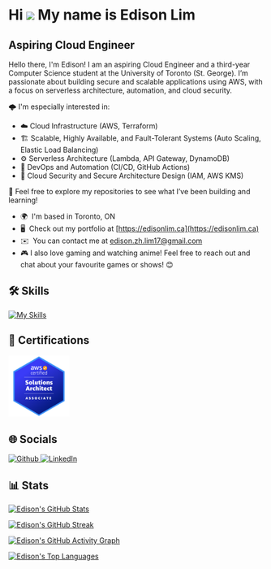 Hi ![](https://user-images.githubusercontent.com/18350557/176309783-0785949b-9127-417c-8b55-ab5a4333674e.gif) My name is Edison Lim
===================================================================================================================================

Aspiring Cloud Engineer
-----------------------

Hello there, I'm Edison! I am an aspiring Cloud Engineer and a third-year Computer Science student at the University of Toronto (St. George). I’m passionate about building secure and scalable applications using AWS, with a focus on serverless architecture, automation, and cloud security.

🌩️ I'm especially interested in:
* ☁️  Cloud Infrastructure (AWS, Terraform)
* 🏗️  Scalable, Highly Available, and Fault-Tolerant Systems (Auto Scaling, Elastic Load Balancing)
* ⚙️  Serverless Architecture (Lambda, API Gateway, DynamoDB)
* 🔄  DevOps and Automation (CI/CD, GitHub Actions)
* 🔐  Cloud Security and Secure Architecture Design (IAM, AWS KMS)

📁 Feel free to explore my repositories to see what I’ve been building and learning!

* 🌍  I'm based in Toronto, ON
* 🖥️  Check out my portfolio at [https://edisonlim.ca](https://edisonlim.ca)
* ✉️  You can contact me at [edison.zh.lim17@gmail.com](mailto:edison.zh.lim17@gmail.com)
* 🎮  I also love gaming and watching anime! Feel free to reach out and chat about your favourite games or shows! 😊

## 🛠️ Skills

[![My Skills](https://skillicons.dev/icons?i=aws,python,java,js,html,css,git,linux,terraform,postman,vscode,pycharm,idea&theme=dark)](https://skillicons.dev)

## 🏅 Certifications

<a href="https://www.credly.com/badges/c2cfdf6f-9990-4403-aaa8-be020b44b915" target="_blank" rel="noopener noreferrer">
  <img src="/aws-certified-solutions-architect-associate.png" height="120" alt="AWS Certified Solutions Architect – Associate"/>
</a>

## 🌐 Socials

<p align="left">
  <a href="https://www.github.com/EdisonLim17" target="_blank" rel="noopener noreferrer"> <picture> <source media="(prefers-color-scheme: dark)" srcset="https://raw.githubusercontent.com/danielcranney/readme-generator/main/public/icons/socials/github-dark.svg" /> <source media="(prefers-color-scheme: light)" srcset="https://raw.githubusercontent.com/danielcranney/readme-generator/main/public/icons/socials/github.svg" /> <img src="https://raw.githubusercontent.com/danielcranney/readme-generator/main/public/icons/socials/github.svg" width="32" height="32" alt="Github" title="Github" /> </picture> </a>
  <a href="https://www.linkedin.com/in/edisonzhlim" target="_blank" rel="noopener noreferrer"> <picture> <source media="(prefers-color-scheme: dark)" srcset="https://raw.githubusercontent.com/danielcranney/readme-generator/main/public/icons/socials/linkedin-dark.svg" /> <source media="(prefers-color-scheme: light)" srcset="https://raw.githubusercontent.com/danielcranney/readme-generator/main/public/icons/socials/linkedin.svg" /> <img src="https://raw.githubusercontent.com/danielcranney/readme-generator/main/public/icons/socials/linkedin.svg" width="32" height="32" alt="LinkedIn" title="LinkedIn" /> </picture> </a>
</p>

## 📊 Stats

[![Edison's GitHub Stats](https://github-readme-stats.vercel.app/api?username=EdisonLim17&show_icons=true&count_private=true&title_color=3382ed&text_color=ffffff&icon_color=6366f1&bg_color=171717&hide_border=true)](https://github.com/EdisonLim17)

[![Edison's GitHub Streak](https://github-readme-streak-stats.herokuapp.com/?user=EdisonLim17&stroke=ffffff&background=171717&ring=3382ed&fire=3382ed&currStreakNum=ffffff&currStreakLabel=3382ed&sideNums=ffffff&sideLabels=ffffff&dates=ffffff&hide_border=true)](https://github.com/EdisonLim17)

[![Edison's GitHub Activity Graph](https://github-readme-activity-graph.vercel.app/graph?username=EdisonLim17&bg_color=171717&color=ffffff&line=3382ed&point=6366f1&area=true&hide_border=true)](https://github.com/EdisonLim17)

[![Edison's Top Languages](https://github-readme-stats.vercel.app/api/top-langs/?username=EdisonLim17&langs_count=10&title_color=3382ed&text_color=ffffff&icon_color=6366f1&bg_color=171717&hide_border=true&locale=en&custom_title=Top%20Languages)](https://github.com/EdisonLim17)
